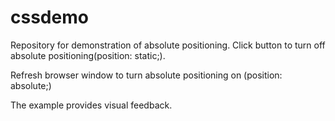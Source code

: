 # cssdemo

Repository for demonstration of absolute positioning.
Click button to turn off absolute positioning(position: static;).

Refresh browser window to turn absolute positioning on (position: absolute;)

The example provides visual feedback.

